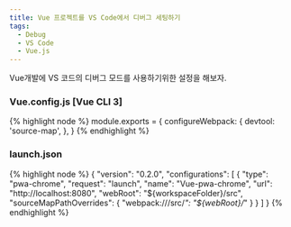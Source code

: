 ```yaml
---
title: Vue 프로젝트를 VS Code에서 디버그 세팅하기
tags:
  - Debug
  - VS Code
  - Vue.js
---
```


Vue개발에 VS 코드의 디버그 모드를 사용하기위한 설정을 해보자.

<!--more-->

### Vue.config.js [Vue CLI 3]
{% highlight node %}
  module.exports = {
    configureWebpack: {
      devtool: 'source-map',
    },
  }
{% endhighlight %}


### launch.json
{% highlight node %}
  {
    "version": "0.2.0",
    "configurations": [
        {
            "type": "pwa-chrome",
            "request": "launch",
            "name": "Vue-pwa-chrome",
            "url": "http://localhost:8080",
            "webRoot": "${workspaceFolder}/src",
            "sourceMapPathOverrides": {
                "webpack:///src/*": "${webRoot}/*"
            }
        }
    ]
  }
{% endhighlight %}